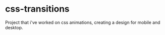 # css-transitions
Project that i've worked on css animations, creating a design for mobile and desktop.
